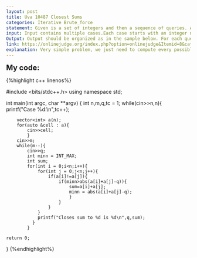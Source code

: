 ```yaml
---
layout: post
title: Uva 10487 Closest Sums
categories: Iterative Brute_force
statement: Given is a set of integers and then a sequence of queries. A query gives you a number and asks to  find a sum of two distinct numbers from the set, which is closest to the query number.
input: Input contains multiple cases.Each case starts with an integer n (1 < n < 1000), which indicates, how many numbers are in the set of integer. Next n lines contain n numbers. Of course there is only one number in a single line. The next line contains a positive integer m giving the number of queries, 0 < m < 25. The next m lines contain an integer of the query, one per line.Input is terminated by a case whose n= 0. Surely, this case needs no processing.
Output: Output should be organized as in the sample below. For each query output one line giving the query value and the closest sum in the format as in the sample. Inputs will be such that no ties will occur.
link: https://onlinejudge.org/index.php?option=onlinejudge&Itemid=8&category=113&page=show_problem&problem=1428
explanation: Very simple problem, we just need to compute every possible pair from the set and compare for each pair the sum with the query value. 
---
```


<span style='font-size:20px;font-weight:bold'>My code:</span>

{%highlight c++ linenos%}

  #include <bits/stdc++.h>
using namespace std;

int main(int argc, char **argv)
{
	int n,m,q,tc = 1;
	while(cin>>n,n){
					printf("Case %d:\n",tc++);

		vector<int> a(n);
		for(auto &cell : a){
			cin>>cell;
			}
		cin>>m;
		while(m--){
			cin>>q;
			int minn = INT_MAX;
			int sum;
			for(int i = 0;i<n;i++){
				for(int j = 0;j<n;j++){
					if(a[i]!=a[j]){
						if(minn>abs(a[i]+a[j]-q)){
							sum=a[i]+a[j];
							minn = abs(a[i]+a[j]-q);
							}
						}
					}
				}
				printf("Closes sum to %d is %d\n",q,sum);
			  }
			}		
	
	return 0;
}
{%endhighlight%}
